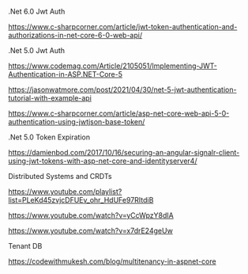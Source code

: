 .Net 6.0 Jwt Auth

https://www.c-sharpcorner.com/article/jwt-token-authentication-and-authorizations-in-net-core-6-0-web-api/

.Net 5.0 Jwt Auth

https://www.codemag.com/Article/2105051/Implementing-JWT-Authentication-in-ASP.NET-Core-5

https://jasonwatmore.com/post/2021/04/30/net-5-jwt-authentication-tutorial-with-example-api

https://www.c-sharpcorner.com/article/asp-net-core-web-api-5-0-authentication-using-jwtjson-base-token/

.Net 5.0 Token Expiration

https://damienbod.com/2017/10/16/securing-an-angular-signalr-client-using-jwt-tokens-with-asp-net-core-and-identityserver4/

Distributed Systems and CRDTs

https://www.youtube.com/playlist?list=PLeKd45zvjcDFUEv_ohr_HdUFe97RItdiB

https://www.youtube.com/watch?v=yCcWpzY8dIA

https://www.youtube.com/watch?v=x7drE24geUw

Tenant DB

https://codewithmukesh.com/blog/multitenancy-in-aspnet-core
